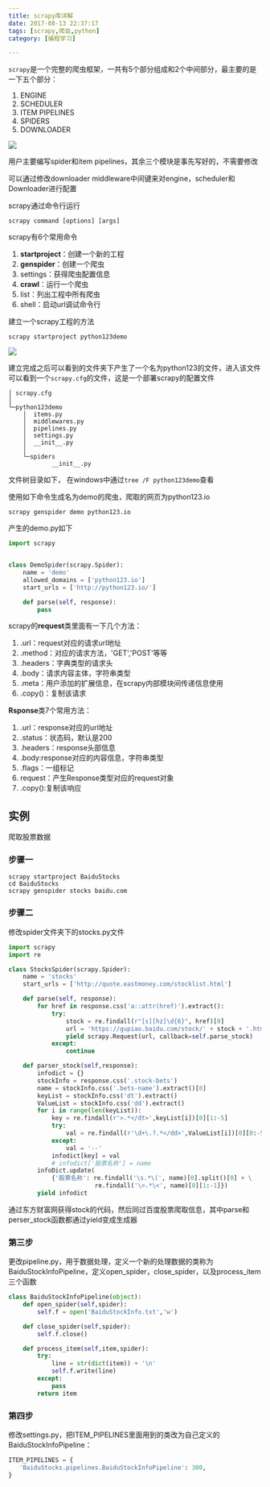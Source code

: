 ```yaml
---
title: scrapy库详解
date: 2017-08-13 22:37:17
tags: [scrapy,爬虫,python]
category: [编程学习]

---
```




`scrapy`是一个完整的爬虫框架，一共有5个部分组成和2个中间部分，最主要的是一下五个部分：

1. ENGINE
2. SCHEDULER
3. ITEM PIPELINES
4. SPIDERS
5. DOWNLOADER

<!--more-->

![](http://ooi9t4tvk.bkt.clouddn.com/17-8-14/88536273.jpg)

用户主要编写spider和item pipelines，其余三个模块是事先写好的，不需要修改

可以通过修改downloader middleware中间键来对engine，scheduler和Downloader进行配置

scrapy通过命令行运行

```
scrapy command [options] [args]
```

scrapy有6个常用命令

1. **startproject**：创建一个新的工程
2. **genspider**：创建一个爬虫
3. settings：获得爬虫配置信息
4. **crawl**：运行一个爬虫
5. list：列出工程中所有爬虫
6. shell：启动url调试命令行

建立一个scrapy工程的方法

```
scrapy startproject python123demo
```

![](http://ooi9t4tvk.bkt.clouddn.com/17-8-14/62349910.jpg)

建立完成之后可以看到的文件夹下产生了一个名为python123的文件，进入该文件可以看到一个`scrapy.cfg`的文件，这是一个部署scrapy的配置文件

```
│ scrapy.cfg
│
└─python123demo
    │  items.py
    │  middlewares.py
    │  pipelines.py
    │  settings.py
    │  __init__.py
    │
    └─spiders
            __init__.py
```

文件树目录如下， 在windows中通过`tree /F python123demo`查看



使用如下命令生成名为demo的爬虫，爬取的网页为python123.io

`scrapy genspider demo python123.io`

产生的demo.py如下

```python
import scrapy


class DemoSpider(scrapy.Spider):
    name = 'demo'
    allowed_domains = ['python123.io']
    start_urls = ['http://python123.io/']

    def parse(self, response):
        pass
```



scrapy的**request**类里面有一下几个方法：

1. .url：request对应的请求url地址
2. .method：对应的请求方法，'GET','POST'等等
3. .headers：字典类型的请求头
4. .body：请求内容主体，字符串类型
5. .meta：用户添加的扩展信息，在scrapy内部模块间传递信息使用
6. .copy()：复制该请求



**Rsponse**类7个常用方法：

1. .url：response对应的url地址
2. .status：状态码，默认是200
3. .headers：response头部信息
4. .body:response对应的内容信息，字符串类型
5. .flags：一组标记
6. request：产生Response类型对应的request对象
7. .copy():复制该响应




## 实例

爬取股票数据

### 步骤一

```shell
scrapy startproject BaiduStocks
cd BaiduStocks
scrapy genspider stocks baidu.com
```

### 步骤二

修改spider文件夹下的stocks.py文件

```python
import scrapy
import re

class StocksSpider(scrapy.Spider):
    name = 'stocks'
    start_urls = ['http://quote.eastmoney.com/stocklist.html']

    def parse(self, response):
        for href in response.css('a::attr(href)').extract():
            try:
                stock = re.findall(r"[s][hz]\d{6}", href)[0]
                url = 'https://gupiao.baidu.com/stock/' + stock + '.html'
                yield scrapy.Request(url, callback=self.parse_stock)
            except:
                continue

    def parser_stock(self,response):
        infodict = {}
        stockInfo = response.css('.stock-bets')
        name = stockInfo.css('.bets-name').extract()[0]
        keyList = stockInfo.css('dt').extract()
        ValueList = stockInfo.css('dd').extract()
        for i in range(len(keyList)):
            key = re.findall(r'>.*</dt>',keyList[i])[0][1:-5]
            try:
                val = re.findall(r'\d+\.?.*</dd>',ValueList[i])[0][0:-5]
            except:
                val = '--'
            infodict[key] = val
            # infodict['股票名称'] = name
        infoDict.update(
            {'股票名称': re.findall('\s.*\(', name)[0].split()[0] + \
                        re.findall('\>.*\<', name)[0][1:-1]})
        yield infodict
```

通过东方财富网获得stock的代码，然后同过百度股票爬取信息，其中parse和perser_stock函数都通过yield变成生成器

### 第三步

更改pipeline.py，用于数据处理，定义一个新的处理数据的类称为BaiduStockInfoPipeline，定义open_spider，close_spider，以及process_item三个函数

```python
class BaiduStockInfoPipeline(object):
    def open_spider(self,spider):
        self.f = open('BaiduStockInfo.txt','w')

    def close_spider(self,spider):
        self.f.close()

    def process_item(self,item,spider):
        try:
            line = str(dict(item)) + '\n'
            self.f.write(line)
        except:
            pass
        return item
```

### 第四步

修改settings.py，把ITEM_PIPELINES里面用到的类改为自己定义的BaiduStockInfoPipeline：

```python
ITEM_PIPELINES = {
   'BaiduStocks.pipelines.BaiduStockInfoPipeline': 300,
}
```







